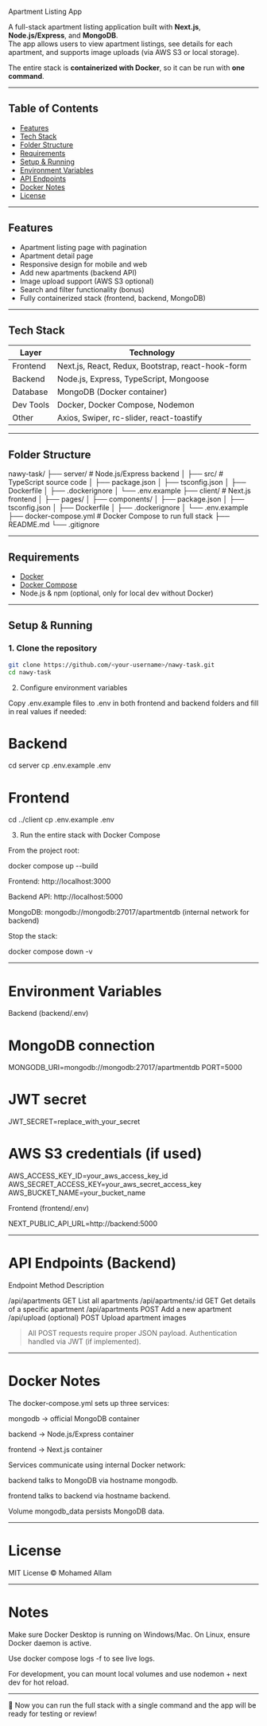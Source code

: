 Apartment Listing App

A full-stack apartment listing application built with **Next.js**, **Node.js/Express**, and **MongoDB**.  
The app allows users to view apartment listings, see details for each apartment, and supports image uploads (via AWS S3 or local storage).

The entire stack is **containerized with Docker**, so it can be run with **one command**.

---

## Table of Contents

- [Features](#features)
- [Tech Stack](#tech-stack)
- [Folder Structure](#folder-structure)
- [Requirements](#requirements)
- [Setup & Running](#setup--running)
- [Environment Variables](#environment-variables)
- [API Endpoints](#api-endpoints)
- [Docker Notes](#docker-notes)
- [License](#license)

---

## Features

- Apartment listing page with pagination
- Apartment detail page
- Responsive design for mobile and web
- Add new apartments (backend API)
- Image upload support (AWS S3 optional)
- Search and filter functionality (bonus)
- Fully containerized stack (frontend, backend, MongoDB)

---

## Tech Stack

| Layer     | Technology                                        |
| --------- | ------------------------------------------------- |
| Frontend  | Next.js, React, Redux, Bootstrap, react-hook-form |
| Backend   | Node.js, Express, TypeScript, Mongoose            |
| Database  | MongoDB (Docker container)                        |
| Dev Tools | Docker, Docker Compose, Nodemon                   |
| Other     | Axios, Swiper, rc-slider, react-toastify          |

---

## Folder Structure

nawy-task/ ├── server/ # Node.js/Express backend │ ├── src/ # TypeScript source code │ ├── package.json │ ├── tsconfig.json │ ├── Dockerfile │ ├── .dockerignore │ └── .env.example 
           ├── client/ # Next.js frontend │ ├── pages/ │ ├── components/ │ ├── package.json │ ├── tsconfig.json │ ├── Dockerfile │ ├── .dockerignore │ └── .env.example 
           ├── docker-compose.yml # Docker Compose to run full stack 
           ├── README.md 
           └── .gitignore

---

## Requirements

- [Docker](https://www.docker.com/get-started)
- [Docker Compose](https://docs.docker.com/compose/install/)
- Node.js & npm (optional, only for local dev without Docker)

---

## Setup & Running

### 1. Clone the repository

```bash
git clone https://github.com/<your-username>/nawy-task.git
cd nawy-task
```

2. Configure environment variables

Copy .env.example files to .env in both frontend and backend folders and fill in real values if needed:

# Backend

cd server
cp .env.example .env

# Frontend

cd ../client
cp .env.example .env

3. Run the entire stack with Docker Compose

From the project root:

docker compose up --build

Frontend: http://localhost:3000

Backend API: http://localhost:5000

MongoDB: mongodb://mongodb:27017/apartmentdb (internal network for backend)

Stop the stack:

docker compose down -v

---

# Environment Variables

Backend (backend/.env)

# MongoDB connection

MONGODB_URI=mongodb://mongodb:27017/apartmentdb
PORT=5000

# JWT secret

JWT_SECRET=replace_with_your_secret

# AWS S3 credentials (if used)

AWS_ACCESS_KEY_ID=your_aws_access_key_id
AWS_SECRET_ACCESS_KEY=your_aws_secret_access_key
AWS_BUCKET_NAME=your_bucket_name

Frontend (frontend/.env)

NEXT_PUBLIC_API_URL=http://backend:5000

---

# API Endpoints (Backend)

Endpoint Method Description

/api/apartments GET List all apartments
/api/apartments/:id GET Get details of a specific apartment
/api/apartments POST Add a new apartment
/api/upload (optional) POST Upload apartment images

> All POST requests require proper JSON payload. Authentication handled via JWT (if implemented).

---

# Docker Notes

The docker-compose.yml sets up three services:

mongodb → official MongoDB container

backend → Node.js/Express container

frontend → Next.js container

Services communicate using internal Docker network:

backend talks to MongoDB via hostname mongodb.

frontend talks to backend via hostname backend.

Volume mongodb_data persists MongoDB data.

---

# License

MIT License © Mohamed Allam

---

# Notes

Make sure Docker Desktop is running on Windows/Mac. On Linux, ensure Docker daemon is active.

Use docker compose logs -f <service> to see live logs.

For development, you can mount local volumes and use nodemon + next dev for hot reload.

---

🚀 Now you can run the full stack with a single command and the app will be ready for testing or review!
